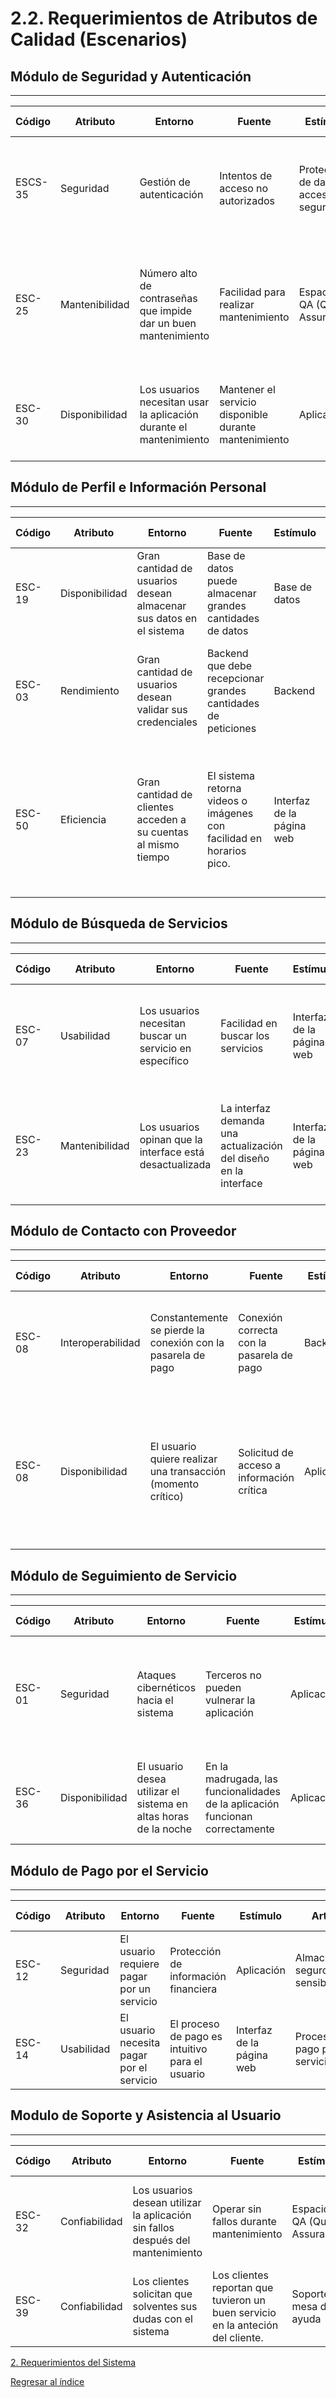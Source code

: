 # 2.2. Requerimientos de Atributos de Calidad (Escenarios)

## Módulo de Seguridad y Autenticación
---
| Código      |  Atributo | Entorno                        | Fuente                             | Estímulo                                    | Artefacto                            | Respuesta                                                                                 | Medida de Respuesta                                                                             |
|---------------|---------|--------------------------------|------------------------------------|---------------------------------------------|-------------------------------------|-------------------------------------------------------------------------------------------|------------------------------------------------------------------------------------------------|
| ESCS-35 | Seguridad | Gestión de autenticación | Intentos de acceso no autorizados | Protección de datos y acceso seguro | Página de acceso y autenticación | El sistema debe asegurar que solo los usuarios autorizados puedan acceder a los recursos | El 100% de los usuarios con privilegios pasaron por el registro del sistema |
| ESC-25 | Mantenibilidad  | Número alto de contraseñas que impide dar un buen mantenimiento | Facilidad para realizar mantenimiento | Espacio de QA (Quality Assurance) | Proceso de mantenimiento | La aplicación debe clave maestro para acceder completamente a la aplicación y facilitar procesos de soporte y mantenimiento. | El tiempo medio para dar mantenimiento es menos de 1 hora. |
| ESC-30 | Disponibilidad  | Los usuarios necesitan usar la aplicación durante el mantenimiento | Mantener el servicio disponible durante mantenimiento | Aplicación | Funcionamiento de la aplicación y proceso de mantenimiento | El sistema permite realizar tareas de mantenimiento sin afectar su disponibilidad | La funcionalidad del sistema se opera al 100% durante la etapa de mantenimiento. |

## Módulo de Perfil e Información Personal
---
| Código      | Atributo  | Entorno                        | Fuente             | Estímulo                          | Artefacto                     | Respuesta                                                                                  | Medida de Respuesta                                                                                           |
|---------------|---------|--------------------------------|--------------------|-----------------------------------|-------------------------------|--------------------------------------------------------------------------------------------|--------------------------------------------------------------------------------------------------------------|
| ESC-19 | Disponibilidad | Gran cantidad de usuarios desean almacenar sus datos en el sistema | Base de datos puede almacenar grandes cantidades de datos | Base de datos | Almacenamiento de datos | Contar con un plan para extender la capacidad de base de datos | Menos del 85% de capacidad en la base de datos fué utilizada |
| ESC-03 | Rendimiento | Gran cantidad de usuarios desean validar sus credenciales | Backend que debe recepcionar grandes cantidades de peticiones | Backend | Gestionar peticiones get | Valida las credenciales rápidamente. | Menos del 95% de las veces se presentan retardos al momento validar credenciales |
| ESC-50 | Eficiencia  | Gran cantidad de clientes acceden a su cuentas al mismo tiempo | El sistema retorna videos o imágenes con facilidad en horarios pico. | Interfaz de la página web | Proceso de renderizar imágenes o videos | Garantizar la velocidad en cargar los datos con alto peso. | Se reportó que menos del 3% de los clientes siufren demoras al renderizar recursos complejos como imagenes o videos. |

## Módulo de Búsqueda de Servicios
---
| Código         | Atributo  | Entorno                          | Fuente               | Estímulo                            | Artefacto                        | Respuesta                                                                         | Medida de Respuesta                                                               |
|------------------|---------|----------------------------------|----------------------|-------------------------------------|----------------------------------|-----------------------------------------------------------------------------------|----------------------------------------------------------------------------------|
| ESC-07 | Usabilidad | Los usuarios necesitan buscar un servicio en específico | Facilidad en buscar los servicios | Interfaz de la página web | Búsqueda y recomendación de servicios | La interfaz debe ser amigable e intuitivo para facilitar el uso de la aplicación | Menos de 5 usuarios reportan quejas sobre la interfaz de búsqueda. |
| ESC-23 | Mantenibilidad  | Los usuarios opinan que la interface está desactualizada | La interfaz demanda una actualización del diseño en la interface | Interfaz de la página web | Proceso de renderización de estilos | El sistema debe contar con la capacidad de actualizar su interfaz fácilmente | El tiempo promedio para dar una actualización a la interfaz es de menos de 1 hora. |

## Módulo de Contacto con Proveedor
---
| Código      | Atributo  | Entorno                           | Fuente              | Estímulo                       | Artefacto           | Respuesta                                                                 | Medida de Respuesta                                                   |
|---------------|---------|-----------------------------------|---------------------|-------------------------------|---------------------|---------------------------------------------------------------------------|------------------------------------------------------------------------|
| ESC-08 | Interoperabilidad | Constantemente se pierde la conexión con la pasarela de pago | Conexión correcta con la pasarela de pago | Backend | Proceso de pago por el servicio | En todo momento, el sistema de pago permanece correctamente conectado. | La conexión con la pasarela de pago se cumplió el 100% de las veces |
| ESC-08 | Disponibilidad | El usuario quiere realizar una transacción (momento crítico) | Solicitud de acceso a información crítica | Aplicación | Proceso de retorno de información en momentos críticos | El sistema debe estar disponible en todo momento crítico. | Se reportó que menos del 2% de los clientes registran quejas a la hora retornar información en momentos críticos. |



## Módulo de Seguimiento de Servicio
---
| Código      | Atributo   | Entorno                          | Fuente               | Estímulo                           | Artefacto              | Respuesta                                                                        | Medida de Respuesta                                                            |
|---------------|----------|----------------------------------|----------------------|------------------------------------|------------------------|----------------------------------------------------------------------------------|-------------------------------------------------------------------------------|
| ESC-01 | Seguridad | Ataques cibernéticos hacia el sistema | Terceros no pueden vulnerar la aplicación | Aplicación| Proceso de protección ante la integridad de la aplicación | El sistema debe proteger los datos personales de los clientes ante ataques cibernéticos como la inyección SQL | Se filtraron 0% de los datos ante ataques cibernéticos |
| ESC-36 | Disponibilidad | El usuario desea utilizar el sistema en altas horas de la noche | En la madrugada, las funcionalidades de la aplicación funcionan correctamente | Aplicación| Las operaciones del sistema | El sistema de operar con todas las funcionalidades que tiene en cualquier hora del dia. | La funcionalidad del sistema opera al 90% en cualquier momento del día. |


## Módulo de Pago por el Servicio
---
| Código        | Atributo   | Entorno                        | Fuente                             | Estímulo                            | Artefacto                  | Respuesta                                                                       | Medida de Respuesta                                                      |
|-----------------|----------|--------------------------------|------------------------------------|-------------------------------------|----------------------------|---------------------------------------------------------------------------------|-------------------------------------------------------------------------|
| ESC-12 | Seguridad | El usuario requiere pagar por un servicio | Protección de información financiera | Aplicación | Almacenamiento seguro de datos sensibles | Protege los datos financieros contra accesos no autorizados. | El 100% de los datos sensibles fueron encriptados |
| ESC-14 | Usabilidad | El usuario necesita pagar por el servicio | El proceso de pago es intuitivo para el usuario | Interfaz de la página web | Proceso de pago por el servicio | La interfaz debe ser amigable para el usuario. | Menos de 5 registros por quejas ante la interfaz de pago. |

## Modulo de Soporte y Asistencia al Usuario
---
| Código        | Atributo   | Entorno                        | Fuente                             | Estímulo                            | Artefacto                  | Respuesta                                                                       | Medida de Respuesta                                                      |
|-----------------|----------|--------------------------------|------------------------------------|-------------------------------------|----------------------------|---------------------------------------------------------------------------------|-------------------------------------------------------------------------|
| ESC-32 | Confiabilidad  | Los usuarios desean utilizar la aplicación sin fallos después del mantenimiento | Operar sin fallos durante mantenimiento | Espacio de QA (Quality Assurance) | Proceso de mantenimiento | Garantiza un funcionamiento estable durante el mantenimiento. | Menos de 5 usuarios reportan quejas por la aplicación luego del mantenimiento. |
| ESC-39 | Confiabilidad | Los clientes solicitan que solventes sus dudas con el sistema | Los clientes reportan que tuvieron un buen servicio en la anteción del cliente. | Soporte y mesa de ayuda | Proceos de asesoramiento al cliente | Garantizar una experiencia reconfortante en la atención del cliente. | Más del 90% de los clientes estuvieron satisfechos |

[2. Requerimientos del Sistema](../2.md)

[Regresar al índice](../../README.md)
